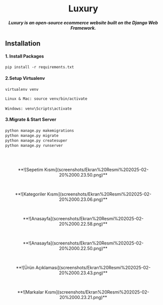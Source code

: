 <h1 align="center">Luxury</h1>

 <h5 align="center"> Luxury is an open-source ecommerce website built on the Django Web Framework.</h5>
<!--  ## Kurulum  <br/> -->
 
## Installation

#### 1. Install Packages

```
pip install -r requirements.txt
```

#### 2.Setup Virtualenv

```
virtualenv venv
```

```
Linux & Mac: source venv/bin/activate

Windows: venv\Scripts\activate
```

#### 3.Migrate & Start Server

```
python manage.py makemigrations
python manage.py migrate
python manage.py createsuper
python manage.py runserver
```

<!--
İndirdikten sonra proje dizini içerisinde :

 ` virtualenv venv`

 Linux & Mac: `source venv/bin/activate `

Windows: `venv\Scripts\activate `

`pip install -r requirements.txt `

`python manage.py makemigrations`

`python manage.py migrate`

`python manage.py createsuperuser`

`python manage.py runserver`
  -->
 <br/>


<br/>
<p align="center">
**![Sepetim Kısmı](screenshots/Ekran%20Resmi%202025-02-20%2000.23.50.png)**
</p>

<br/>

<p align="center">
**![Kategoriler Kısmı](screenshots/Ekran%20Resmi%202025-02-20%2000.23.06.png)**
</p>

<br/>

<p align="center">
**![Anasayfa](screenshots/Ekran%20Resmi%202025-02-20%2000.22.58.png)**
</p>

<br/>

<p align="center">
**![Anasayfa](screenshots/Ekran%20Resmi%202025-02-20%2000.22.50.png)**
</p>

<br/>

<p align="center">
**![Ürün Açıklaması](screenshots/Ekran%20Resmi%202025-02-20%2000.23.43.png)**
</p>

<br/>

<p align="center">
**![Markalar Kısmı](screenshots/Ekran%20Resmi%202025-02-20%2000.23.21.png)**
</p>
